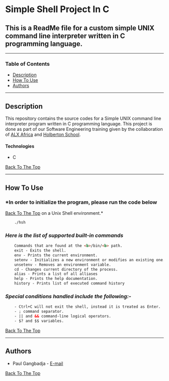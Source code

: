 # Simple Shell Project In C

 ## This is a ReadMe file for a custom simple UNIX command line interpreter written in C programming language.

---

### Table of Contents

- [Description](#description)
- [How To Use](#how-to-use)
- [Authors](#authors)

---

## Description

This repository contains the source codes for a Simple UNIX command line interpreter program written in C programming language. This project is done as part of our Software Engineering training given by the collaboration of [ALX Africa](https://www.alxafrica.com/) and [Holberton School](https://www.holbertonschool.com/).

#### Technologies

- C

[Back To The Top](#simple-shell-project-in-c)

---

## **How To Use**


### *In order to initialize the program, please run the code below
[Back To The Top](#simple-shell-project-in-c) on a Unix Shell environment.*
```html
    ./hsh
```
### *Here is the list of supported built-in commands*
```html
    Commands that are found at the <b>/bin/<b> path.
    exit - Exits the shell.
    env - Prints the current environment.
    setenv - Initializes a new environment or modifies an existing one.
    unsetenv - Removes an environment variable.
    cd - Changes current directory of the process.
    alias - Prints a list of all alliases
    help - Prints the help documentation.
    history - Prints list of executed command history
```
### *Special conditions handled include the following:-*
```html
    - Ctrl+C will not exit the shell, instead it is treated as Enter.
    - ; command separator.
    - || and && command-line logical operators.
    - $? and $$ variables.
```
[Back To The Top](#simple-shell-project-in-c)

---


## Authors

- Paul Gangbadja - [E-mail](m.p.gangbadja@gmail.com)

[Back To The Top](#simple-shell-project-in-c)
